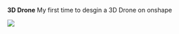 **3D Drone**
My first time to desgin a 3D Drone on onshape

![](<img width="961" height="792" alt="Drone image" src="https://github.com/user-attachments/assets/1c52e4d6-5e6c-42fd-b389-eddadc292e3d" />
)
